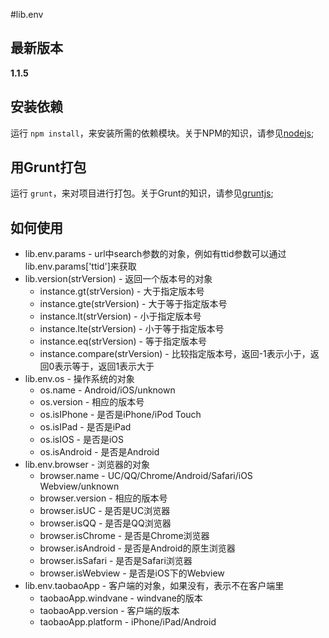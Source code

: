 #lib.env

## 最新版本

**1.1.5**

## 安装依赖

运行 `npm install`，来安装所需的依赖模块。关于NPM的知识，请参见[nodejs](http://nodejs.org/);

## 用Grunt打包

运行 `grunt`，来对项目进行打包。关于Grunt的知识，请参见[gruntjs](http://gruntjs.com/);

## 如何使用

* lib.env.params - url中search参数的对象，例如有ttid参数可以通过lib.env.params['ttid']来获取
* lib.version(strVersion) - 返回一个版本号的对象
	* instance.gt(strVersion) - 大于指定版本号
	* instance.gte(strVersion) - 大于等于指定版本号
	* instance.lt(strVersion) - 小于指定版本号
	* instance.lte(strVersion) - 小于等于指定版本号
	* instance.eq(strVersion) - 等于指定版本号
	* instance.compare(strVersion) - 比较指定版本号，返回-1表示小于，返回0表示等于，返回1表示大于
* lib.env.os - 操作系统的对象
	* os.name - Android/iOS/unknown
	* os.version - 相应的版本号
	* os.isIPhone - 是否是iPhone/iPod Touch
	* os.isIPad - 是否是iPad
	* os.isIOS - 是否是iOS
	* os.isAndroid - 是否是Android
* lib.env.browser - 浏览器的对象
	* browser.name - UC/QQ/Chrome/Android/Safari/iOS Webview/unknown
	* browser.version - 相应的版本号
	* browser.isUC - 是否是UC浏览器
	* browser.isQQ - 是否是QQ浏览器
	* browser.isChrome - 是否是Chrome浏览器
	* browser.isAndroid - 是否是Android的原生浏览器
	* browser.isSafari - 是否是Safari浏览器
	* browser.isWebview - 是否是iOS下的Webview
* lib.env.taobaoApp - 客户端的对象，如果没有，表示不在客户端里
	* taobaoApp.windvane - windvane的版本
	* taobaoApp.version - 客户端的版本
	* taobaoApp.platform - iPhone/iPad/Android
